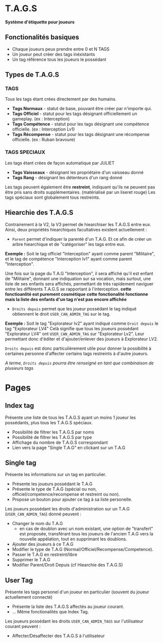 # T.A.G.S
**Système d'étiquette pour joueurs**

## Fonctionalités basiques
- Chaque joueurs peux prendre entre 0 et N TAGS
- Un joueur peut créer des tags inéxistants
- Un tag référence tous les joueurs le possédant

## Types de T.A.G.S
### TAGS
Tous les tags étant crées directement par des humains.
- **Tags Normaux** - statut de base, pouvant être créer par n'importe qui.
- **Tags Officiel** - statut pour les tags désignant officiellement un gameplay. (ex : Interception)
- **Tags Compétence** - statut pour les tags désignant une compétence officielle. (ex : Interception Lv1)
- **Tags Récompense** - statut pour les tags désignant une récompense officielle. (ex : Ruban bravoure)

### TAGS SPECIAUX
Les tags étant crées de façon automatique par JULIET
- **Tags Vaisseaux** - désignant les propriétaire d'un vaisseau donné
- **Tags Rang** - désignant les détenteurs d'un rang donné

Les tags peuvent également être **restreint**, indiquant qu'ils ne peuvent pas être pris sans droits supplémentaires. (matérialisé par un liseret rouge)
Les tags spéciaux sont globalement tous restreints.

## Hiearchie des T.A.G.S
Contrairement à la V2, la V3 permet de hiearchiser les T.A.G.S entre eux. Ainsi, deux propriétés hiearchiques facultatives existent actuellement :
- `Parent` permet d'indiquer la parenté d'un T.A.G. Et ce afin de créer un arbre hiearchique et de "catégoriser" les tags entre eux.

**Exemple :** 
Soit le tag officiel "Interception" ayant comme parent "Militaire", 
et le tag de compétence "Interception lv1" ayant comme parent "Interception".

Une fois sur la page du T.A.G "Interception", il sera affiché qu'il est enfant de "Militaire", donnant une indiquation sur sa vocation, mais surtout, une liste de ses enfants sera affichés, permettant de très rapidement naviguer entre les différents T.A.G.S se rapportant à l'interception.
**cette fonctioanlité est purement cosmétique**
**cette fonctionalité fonctionne mais la liste des enfants d'un tag n'est pas encore affichée**

- `Droits depuis` permet que les joueur possédant le tag indiqué obtiennent le droit `USER_CAN_ADMIN_TAG` sur le tag. 

**Exemple :**
Soit le tag "Explorateur lv2" ayant indiqué comme `Droit depuis` le tag "Explorateur LV4"
Celà signifie que tous les joueurs possédant "Explorateur LV4" ont `USER_CAN_ADMIN_TAG` sur "Explorateur Lv2". Leur permettant donc d'éditer et d'ajouter/enlever des joueurs à Explorateur LV2.

`Droits depuis` est donc particulièrement utile pour donner la possibilité à certaines personne d'affecter certains tags restreints à d'autre joueurs.

*A terme, `Droits depuis` pourra être renseigné en tant que combinaison de plusieurs tags*


# Pages
## Index tag
Présente une liste de tous les T.A.G.S ayant un moins 1 joueur les possédants, 
plus tous les T.A.G.S spéciaux.
- Possibilité de filtrer les T.A.G.S par noms
- Possibilité de filtrer les T.A.G.S par type
- Affichage du nombre de T.A.G.S correspondant
- Lien vers la page "Single T.A.G" en clickant sur un T.A.G

## Single tag
Présente les informations sur un tag en particulier.
- Présente les joueurs possédant le T.A.G
- Présente le type de T.A.G (spécial ou non, officiel/competence/recompense et restreint ou non).
- Propose un bouton pour ajouter ce tag à sa liste personelle.

Les joueurs possédant les droits d'administration sur un T.A.G (`USER_CAN_ADMIN_TAG`) donné peuvent :
- Changer le nom du T.A.G
    - en cas de doublon avec un nom existant, une option de "transfert" est proposée, transférant tous les joueurs de l'ancien T.A.G vers la nouvelle appélation, tout en supprimant les doublons.
- Ajouter des joueurs à ce T.A.G
- Modifier le type de T.A.G (Normal/Officiel/Recompense/Competence).
- Passer le T.A.G en restreint/libre
- Supprimer le T.A.G
- Modifier Parent/Droit Depuis (cf Hiearchie des T.A.G.S)

## User Tag
Présente les tags personel d'un joueur en particulier (souvent du joueur actuellement connecté)
- Présente la liste des T.A.G.S affectés au joueur courant.
- ... Même fonctionalités que Index Tag.

Les joueurs possédant les droits `USER_CAN_ADMIN_TAGS` sur l'utilisateur courant peuvent :
- Affecter/Désaffecter des T.A.G.S à l'utilisateur
